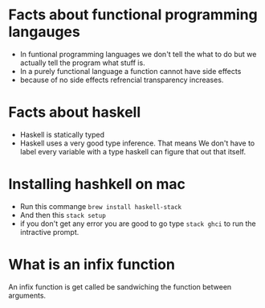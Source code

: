 Facts about functional programming langauges
===

* In funtional programming languages we don't tell the what to do but we actually tell the program what stuff is.
* In a purely functional language a function cannot have side effects
* because of no side effects refrencial transparency increases.

Facts about haskell
===

* Haskell is statically typed
* Haskell uses a very good type inference. That means We don't have to label every variable with a type haskell can figure that out that itself.

Installing hashkell on mac
===

* Run this commange `brew install haskell-stack`
* And then this `stack setup`
* if you don't get any error you are good to go type `stack ghci` to run the intractive prompt.

What is an infix function
===

An infix function is get called be sandwiching the function between arguments. 